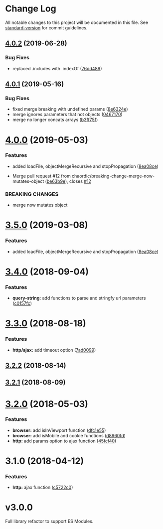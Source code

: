 # Change Log

All notable changes to this project will be documented in this file. See [standard-version](https://github.com/conventional-changelog/standard-version) for commit guidelines.

<a name="4.0.2"></a>
## [4.0.2](https://github.com/chaordic/commons-js/compare/v4.0.1...v4.0.2) (2019-06-28)


### Bug Fixes

* replaced .includes with .indexOf ([76dd489](https://github.com/chaordic/commons-js/commit/76dd489))



<a name="4.0.1"></a>
## [4.0.1](https://github.com/chaordic/commons-js/compare/v4.0.0...v4.0.1) (2019-05-16)


### Bug Fixes

* fixed merge breaking with undefined params ([8e6324e](https://github.com/chaordic/commons-js/commit/8e6324e))
* merge ignores parameters that not objects ([0467170](https://github.com/chaordic/commons-js/commit/0467170))
* merge no longer concats arrays ([b3ff75f](https://github.com/chaordic/commons-js/commit/b3ff75f))



<a name="4.0.0"></a>
# [4.0.0](https://github.com/chaordic/commons-js/compare/v3.4.0...v4.0.0) (2019-05-03)


### Features

* added loadFile, objectMergeRecursive and stopPropagation ([8ea08ce](https://github.com/chaordic/commons-js/commit/8ea08ce))


* Merge pull request #12 from chaordic/breaking-change-merge-now-mutates-object ([be63b9e](https://github.com/chaordic/commons-js/commit/be63b9e)), closes [#12](https://github.com/chaordic/commons-js/issues/12)


### BREAKING CHANGES

* merge now mutates object



<a name="3.5.0"></a>
# [3.5.0](https://github.com/chaordic/commons-js/compare/v3.4.0...v3.5.0) (2019-03-08)


### Features

* added loadFile, objectMergeRecursive and stopPropagation ([8ea08ce](https://github.com/chaordic/commons-js/commit/8ea08ce))



<a name="3.4.0"></a>
# [3.4.0](https://github.com/chaordic/commons-js/compare/v3.3.0...v3.4.0) (2018-09-04)


### Features

* **query-string:** add functions to parse and stringfy url parameters ([c0157fc](https://github.com/chaordic/commons-js/commit/c0157fc))



<a name="3.3.0"></a>
# [3.3.0](https://github.com/chaordic/commons-js/compare/v3.2.2...v3.3.0) (2018-08-18)


### Features

* **http/ajax:** add timeout option ([7ad0099](https://github.com/chaordic/commons-js/commit/7ad0099))



<a name="3.2.2"></a>
## [3.2.2](https://github.com/chaordic/commons-js/compare/v3.2.1...v3.2.2) (2018-08-14)



<a name="3.2.1"></a>
## [3.2.1](https://github.com/chaordic/commons-js/compare/v3.2.0...v3.2.1) (2018-08-09)



<a name="3.2.0"></a>
# [3.2.0](https://git.neemu.com/frontend/frontend-lib-commons-js/compare/v3.1.0...v3.2.0) (2018-05-03)


### Features

* **browser:** add isInViewport function ([dfc1e55](https://git.neemu.com/frontend/frontend-lib-commons-js/commits/dfc1e55))
* **browser:** add isMobile and cookie functions ([d8960fd](https://git.neemu.com/frontend/frontend-lib-commons-js/commits/d8960fd))
* **http:** add params option to ajax function ([45fcf40](https://git.neemu.com/frontend/frontend-lib-commons-js/commits/45fcf40))



<a name="3.1.0"></a>
# 3.1.0 (2018-04-12)


### Features

* **http:** ajax function ([c5722c0](https://git.neemu.com/frontend/frontend-lib-commons-js/commits/c5722c0))



# v3.0.0

Full library refactor to support ES Modules.
